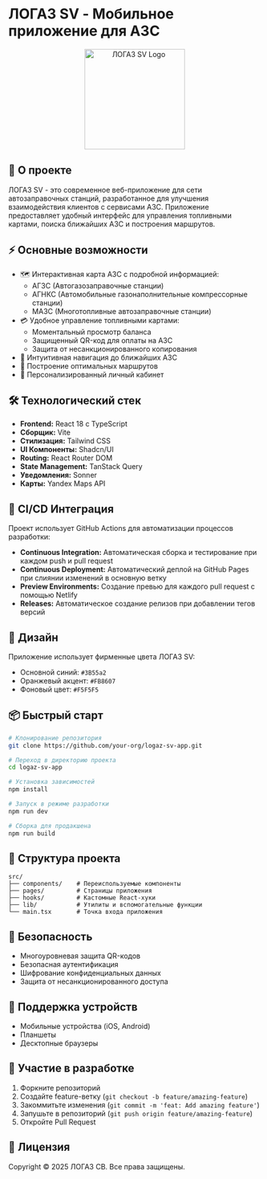 
# ЛОГАЗ SV - Мобильное приложение для АЗС

<div align="center">
  <img src="/lovable-uploads/d649b731-5ecb-4621-8f85-15b26f4ac5ec.png" alt="ЛОГАЗ SV Logo" width="200"/>
</div>

## 📱 О проекте

ЛОГАЗ SV - это современное веб-приложение для сети автозаправочных станций, разработанное для улучшения взаимодействия клиентов с сервисами АЗС. Приложение предоставляет удобный интерфейс для управления топливными картами, поиска ближайших АЗС и построения маршрутов.

## ⚡ Основные возможности

- 🗺️ Интерактивная карта АЗС с подробной информацией:
  - АГЗС (Автогазозаправочные станции)
  - АГНКС (Автомобильные газонаполнительные компрессорные станции)
  - МАЗС (Многотопливные автозаправочные станции)
- 💳 Удобное управление топливными картами:
  - Моментальный просмотр баланса
  - Защищенный QR-код для оплаты на АЗС
  - Защита от несанкционированного копирования
- 📍 Интуитивная навигация до ближайших АЗС
- 🚗 Построение оптимальных маршрутов
- 👤 Персонализированный личный кабинет

## 🛠️ Технологический стек

- **Frontend:** React 18 с TypeScript
- **Сборщик:** Vite
- **Стилизация:** Tailwind CSS
- **UI Компоненты:** Shadcn/UI
- **Routing:** React Router DOM
- **State Management:** TanStack Query
- **Уведомления:** Sonner
- **Карты:** Yandex Maps API

## 🚀 CI/CD Интеграция

Проект использует GitHub Actions для автоматизации процессов разработки:

- **Continuous Integration:** Автоматическая сборка и тестирование при каждом push и pull request
- **Continuous Deployment:** Автоматический деплой на GitHub Pages при слиянии изменений в основную ветку
- **Preview Environments:** Создание превью для каждого pull request с помощью Netlify
- **Releases:** Автоматическое создание релизов при добавлении тегов версий

## 🎨 Дизайн

Приложение использует фирменные цвета ЛОГАЗ SV:
- Основной синий: `#3B55a2`
- Оранжевый акцент: `#FB8607`
- Фоновый цвет: `#F5F5F5`

## 📦 Быстрый старт

```bash
# Клонирование репозитория
git clone https://github.com/your-org/logaz-sv-app.git

# Переход в директорию проекта
cd logaz-sv-app

# Установка зависимостей
npm install

# Запуск в режиме разработки
npm run dev

# Сборка для продакшена
npm run build
```

## 📂 Структура проекта

```
src/
├── components/    # Переиспользуемые компоненты
├── pages/         # Страницы приложения
├── hooks/         # Кастомные React-хуки
├── lib/           # Утилиты и вспомогательные функции
└── main.tsx       # Точка входа приложения
```

## 🔐 Безопасность

- Многоуровневая защита QR-кодов
- Безопасная аутентификация
- Шифрование конфиденциальных данных
- Защита от несанкционированного доступа

## 📱 Поддержка устройств

- Мобильные устройства (iOS, Android)
- Планшеты
- Десктопные браузеры

## 🤝 Участие в разработке

1. Форкните репозиторий
2. Создайте feature-ветку (`git checkout -b feature/amazing-feature`)
3. Закоммитьте изменения (`git commit -m 'feat: Add amazing feature'`)
4. Запушьте в репозиторий (`git push origin feature/amazing-feature`)
5. Откройте Pull Request

## 📄 Лицензия

Copyright © 2025 ЛОГАЗ СВ. Все права защищены.
